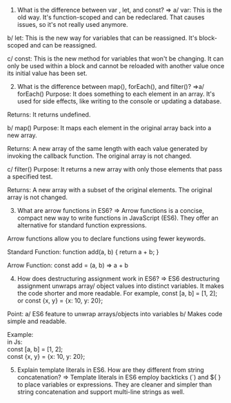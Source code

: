 1) What is the difference between var , let, and const?
=> 
a/ var: This is the old way. It's function-scoped and can be redeclared. That causes issues, so it's not really used anymore.

b/ let: This is the new way for variables that can be reassigned. It's block-scoped and can be reassigned.

c/ const: This is the new method for variables that won't be changing. It can only be used within a block and cannot be reloaded with another value once its initial value has been set.



2) What is the difference between map(), forEach(), and filter()? 
=>a/ forEach()
Purpose: It does something to each element in an array. It's used for side effects, like writing to the console or updating a database.

Returns: It returns undefined.

b/ map()
Purpose: It maps each element in the original array back into a new array.

Returns: A new array of the same length with each value generated by invoking the callback function. The original array is not changed.

c/ filter()
Purpose: It returns a new array with only those elements that pass a specified test.

Returns: A new array with a subset of the original elements. The original array is not changed.



3) What are arrow functions in ES6?
 =>
Arrow functions is a concise, compact new way to write functions in JavaScript (ES6). They offer an alternative for standard function expressions.

Arrow functions allow you to declare functions using fewer keywords.

Standard Function: function add(a, b) { return a + b; }

Arrow Function: const add = (a, b) => a + b




4) How does destructuring assignment work in ES6?
=> 
ES6 destructuring assignment unwraps array/ object values into distinct variables. It makes the code shorter and more readable. For example, const [a, b] = [1, 2]; or const {x, y} = {x: 10, y: 20};

Point:
a/ ES6 feature to unwrap arrays/objects into variables
b/ Makes code simple and readable.  

Example:  
in Js:  
const [a, b] = [1, 2];  
const {x, y} = {x: 10, y: 20};  



5) Explain template literals in ES6. How are they different from string concatenation?
=>
Template literals in ES6 employ backticks (`) and ${ } to place variables or expressions. They are cleaner and simpler than string concatenation and support multi-line strings as well.


